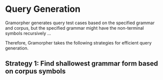 # Query Generation

Gramorpher generates query test cases based on the specified grammar and corpus, but the specified grammar might have the non-terminal symbols recursively ...

Therefore, Gramorpher takes the following strategies for efficient query generation.

## Strategy 1: Find shallowest grammar form based on corpus symbols